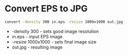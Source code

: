# Convert EPS to JPG

```bash
convert -density 300 in.eps -resize 1000x1000 out.jpg
```

- -density 300 - sets good image resolution
- in.eps - input EPS image
- -resize 1000x1000 - sets final image size
- out.jpg - resulting image

